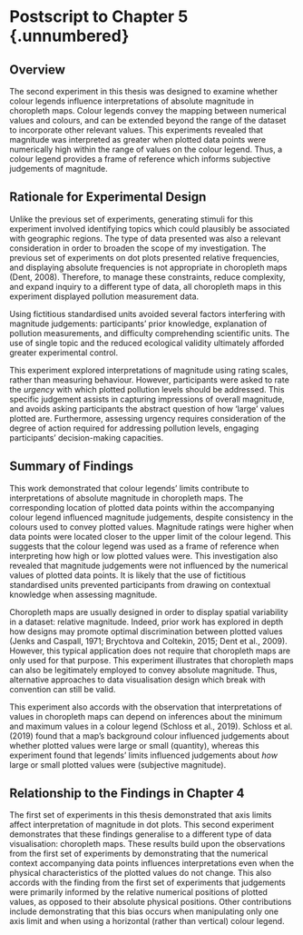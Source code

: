 # Postscript to Chapter 5 {.unnumbered}

## Overview

The second experiment in this thesis was designed to examine whether colour legends influence interpretations of absolute magnitude in choropleth maps. Colour legends convey the mapping between numerical values and colours, and can be extended beyond the range of the dataset to incorporate other relevant values. This experiments revealed that magnitude was interpreted as greater when plotted data points were numerically high within the range of values on the colour legend. Thus, a colour legend provides a frame of reference which informs subjective judgements of magnitude.

## Rationale for Experimental Design

Unlike the previous set of experiments, generating stimuli for this experiment involved identifying topics which could plausibly be associated with geographic regions. The type of data presented was also a relevant consideration in order to broaden the scope of my investigation. The previous set of experiments on dot plots presented relative frequencies, and displaying absolute frequencies is not appropriate in choropleth maps (Dent, 2008). Therefore, to manage these constraints, reduce complexity, and expand inquiry to a different type of data, all choropleth maps in this experiment displayed pollution measurement data. 

Using fictitious standardised units avoided several factors interfering with magnitude judgements: participants’ prior knowledge, explanation of pollution measurements, and difficulty comprehending scientific units. The use of single topic and the reduced ecological validity ultimately afforded greater experimental control.

This experiment explored interpretations of magnitude using rating scales, rather than measuring behaviour. However, participants were asked to rate the *urgency* with which plotted pollution levels should be addressed. This specific judgement assists in capturing impressions of overall magnitude, and avoids asking participants the abstract question of how ‘large’ values plotted are. Furthermore, assessing urgency requires consideration of the degree of action required for addressing pollution levels, engaging participants’ decision-making capacities.

## Summary of Findings

This work demonstrated that colour legends’ limits contribute to interpretations of absolute magnitude in choropleth maps. The corresponding location of plotted data points within the accompanying colour legend influenced magnitude judgements, despite consistency in the colours used to convey plotted values. Magnitude ratings were higher when data points were located closer to the upper limit of the colour legend. This suggests that the colour legend was used as a frame of reference when interpreting how high or low plotted values were. This investigation also revealed that magnitude judgements were not influenced by the numerical values of plotted data points. It is likely that the use of fictitious standardised units prevented participants from drawing on contextual knowledge when assessing magnitude. 

Choropleth maps are usually designed in order to display spatial variability in a dataset: relative magnitude. Indeed, prior work has explored in depth how designs may promote optimal discrimination between plotted values (Jenks and Caspall, 1971; Brychtova and Coltekin, 2015; Dent et al., 2009). However, this typical application does not require that choropleth maps are only used for that purpose. This experiment illustrates that choropleth maps can also be legitimately employed to convey absolute magnitude. Thus, alternative approaches to data visualisation design which break with convention can still be valid.

This experiment also accords with the observation that interpretations of values in choropleth maps can depend on inferences about the minimum and maximum values in a colour legend (Schloss et al., 2019). Schloss et al. (2019) found that a map’s background colour influenced judgements about whether plotted values were large or small (quantity), whereas this experiment found that legends’ limits influenced judgements about *how* large or small plotted values were (subjective magnitude).

## Relationship to the Findings in Chapter 4

The first set of experiments in this thesis demonstrated that axis limits affect interpretation of magnitude in dot plots. This second experiment demonstrates that these findings generalise to a different type of data visualisation: choropleth maps. These results build upon the observations from the first set of experiments by demonstrating that the numerical context accompanying data points influences interpretations even when the physical characteristics of the plotted values do not change. This also accords with the finding from the first set of experiments that judgements were primarily informed by the relative numerical positions of plotted values, as opposed to their absolute physical positions. Other contributions include demonstrating that this bias occurs when manipulating only one axis limit and when using a horizontal (rather than vertical) colour legend.
